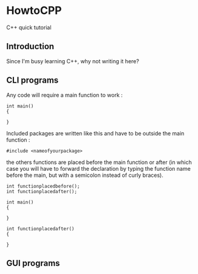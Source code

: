 # HowtoCPP
C++ quick tutorial
## Introduction
Since I'm busy learning C++, why not writing it here? 

## CLI programs

Any code will require a main function to work :
```
int main()
{

}
```

Included packages are written like this and have to be outside the main function :

```
#include <nameofyourpackage>
```

the others functions are placed before the main function or after (in which case you will have to forward the declaration by typing the function name before the main, but with a semicolon instead of curly braces).

```
int functionplacedbefore();
int functionplacedafter();

int main()
{

}

int functionplacedafter()
{

}
```


## GUI programs

